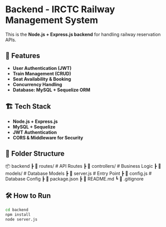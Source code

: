 # Backend - IRCTC Railway Management System

This is the **Node.js + Express.js backend** for handling railway reservation APIs.

## 🚀 Features
- **User Authentication (JWT)**
- **Train Management (CRUD)**
- **Seat Availability & Booking**
- **Concurrency Handling**
- **Database: MySQL + Sequelize ORM**

## 🏗️ Tech Stack
- **Node.js + Express.js**
- **MySQL + Sequelize**
- **JWT Authentication**
- **CORS & Middleware for Security**

## 📂 Folder Structure
📦 backend ┣ 📂 routes/ # API Routes ┣ 📂 controllers/ # Business Logic ┣ 📂 models/ # Database Models ┣ 📜 server.js # Entry Point ┣ 📜 config.js # Database Config ┣ 📜 package.json ┣ 📜 README.md ┗ 📜 .gitignore


## 🛠️ How to Run
```sh
cd backend
npm install
node server.js
